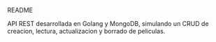 README

API REST desarrollada en Golang y MongoDB, simulando un CRUD de creacion, lectura, actualizacion y borrado de peliculas.
